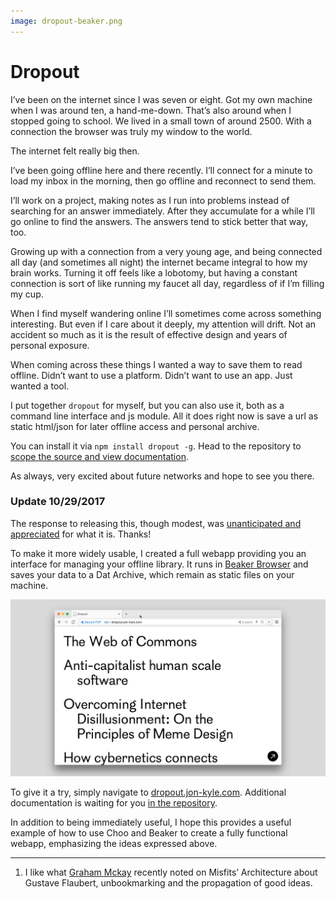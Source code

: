 ```yaml
---
image: dropout-beaker.png
---
```


# Dropout
 
I’ve been on the internet since I was seven or eight. Got my own machine when I was around ten, a hand-me-down. That’s also around when I stopped going to school. We lived in a small town of around 2500. With a connection the browser was truly my window to the world.

The internet felt really big then.

<!-- more -->

I’ve been going offline here and there recently. I’ll connect for a minute to load my inbox in the morning, then go offline and reconnect to send them.

I’ll work on a project, making notes as I run into problems instead of searching for an answer immediately. After they accumulate for a while I’ll go online to find the answers. The answers tend to stick better that way, too.

Growing up with a connection from a very young age, and being connected all day (and sometimes all night) the internet became integral to how my brain works. Turning it off feels like a lobotomy, but having a constant connection is sort of like running my faucet all day, regardless of if I’m filling my cup.

When I find myself wandering online I’ll sometimes come across something interesting. But even if I care about it deeply, my attention will drift. Not an accident so much as it is the result of effective design and years of personal exposure.

When coming across these things I wanted a way to save them to read offline. Didn’t want to use a platform. Didn’t want to use an app. Just wanted a tool.

I put together `dropout` for myself, but you can also use it, both as a command line interface and js module. All it does right now is save a url as static html/json for later offline access and personal archive.

You can install it via `npm install dropout -g`. Head to the repository to [scope the source and view documentation](https://github.com/jondashkyle/dropout).

As always, very excited about future networks and hope to see you there.

### Update 10/29/2017

The response to releasing this, though modest, was [unanticipated and appreciated](https://twitter.com/jondashkyle/status/923948416723324928) for what it is. Thanks!

To make it more widely usable, I created a full webapp providing you an interface for managing your offline library. It runs in [Beaker Browser](beakerbrowser.com) and saves your data to a Dat Archive, which remain as static files on your machine.

![c:1/13 r:56.25](dropout-beaker.png)

To give it a try, simply navigate to [dropout.jon-kyle.com](https://dropout.jon-kyle.com). Additional documentation is waiting for you [in the repository](https://github.com/jondashkyle/dropout-app).

In addition to being immediately useful, I hope this provides a useful example of how to use Choo and Beaker to create a fully functional webapp, emphasizing the ideas expressed above.

---

1. I like what [Graham Mckay](https://misfitsarchitecture.com/2017/10/19/naked-houses/) recently noted on Misfits’ Architecture about Gustave Flaubert, unbookmarking and the propagation of good ideas.